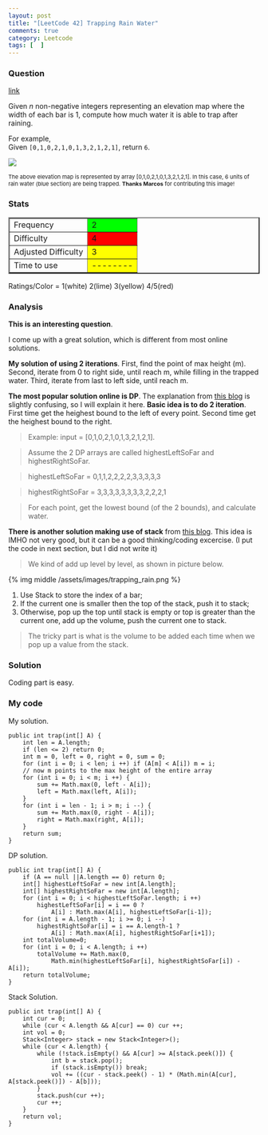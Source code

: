 ```yaml
---
layout: post
title: "[LeetCode 42] Trapping Rain Water"
comments: true
category: Leetcode
tags: [  ]
---
```



### Question 
[link](http://oj.leetcode.com/problems/trapping-rain-water/)

<div class="question-content">
            <p></p><p>
Given <i>n</i> non-negative integers representing an elevation map where the width of each bar is 1, compute how much water it is able to trap after raining. 
</p>

<p>
For example, <br>
Given <code>[0,1,0,2,1,0,1,3,2,1,2,1]</code>, return <code>6</code>.
</p>

<p>
<img src="http://www.leetcode.com/wp-content/uploads/2012/08/rainwatertrap.png"><br>
</p><p style="font-size: 11px">The above elevation map is represented by array [0,1,0,2,1,0,1,3,2,1,2,1]. In this case, 6 units of rain water (blue section) are being trapped. <b>Thanks Marcos</b> for contributing this image!</p><p></p>
          </div>

### Stats
<table border="2">
	<tr>
		<td>Frequency</td>
		<td bgcolor="lime">2</td>
	</tr>
	<tr>
		<td>Difficulty</td>
		<td bgcolor="red">4</td>
	</tr>
	<tr>
		<td>Adjusted Difficulty</td>
		<td bgcolor="yellow">3</td>
	</tr>
	<tr>
		<td>Time to use</td>
		<td bgcolor="yellow">--------</td>
	</tr>
</table>

Ratings/Color = 1(white) 2(lime) 3(yellow) 4/5(red)

### Analysis

__This is an interesting question__. 

I come up with a great solution, which is different from most online solutions. 

__My solution of using 2 iterations__. First, find the point of max height (m). Second, iterate from 0 to right side, until reach m, while filling in the trapped water. Third, iterate from last to left side, until reach m. 

__The most popular solution online is DP__. The explanation from [this blog](http://rleetcode.blogspot.sg/2014/03/trapping-rain-water-java-python.html) is slightly confusing, so I will explain it here. __Basic idea is to do 2 iteration__. First time get the heighest bound to the left of every point. Second time get the heighest bound to the right. 

> Example: input = \[0,1,0,2,1,0,1,3,2,1,2,1\]. 

> Assume the 2 DP arrays are called highestLeftSoFar and highestRightSoFar.

> highestLeftSoFar  = 0,1,1,2,2,2,2,3,3,3,3,3

> highestRightSoFar = 3,3,3,3,3,3,3,3,2,2,2,1

> For each point, get the lowest bound (of the 2 bounds), and calculate water. 

__There is another solution making use of stack__ from [this blog](http://n00tc0d3r.blogspot.sg/2013/06/trapping-rain-water.html). This idea is IMHO not very good, but it can be a good thinking/coding excercise. (I put the code in next section, but I did not write it)

> We kind of add up level by level, as shown in picture below.

{% img middle /assets/images/trapping_rain.png %}

1. Use Stack to store the index of a bar;
2. If the current one is smaller then the top of the stack, push it to stack;
3. Otherwise, pop up the top until stack is empty or top is greater than the current one, add up the volume, push the current one to stack.

> The tricky part is what is the volume to be added each time when we pop up a value from the stack.

### Solution

Coding part is easy. 

### My code 

My solution.


    public int trap(int[] A) {
        int len = A.length;
        if (len <= 2) return 0;
        int m = 0, left = 0, right = 0, sum = 0;
        for (int i = 0; i < len; i ++) if (A[m] < A[i]) m = i;
        // now m points to the max height of the entire array
        for (int i = 0; i < m; i ++) {
            sum += Math.max(0, left - A[i]);
            left = Math.max(left, A[i]);
        }
        for (int i = len - 1; i > m; i --) {
            sum += Math.max(0, right - A[i]);
            right = Math.max(right, A[i]);
        }
        return sum;
    }


DP solution.


    public int trap(int[] A) {
        if (A == null ||A.length == 0) return 0;
        int[] highestLeftSoFar = new int[A.length];
        int[] highestRightSoFar = new int[A.length];
        for (int i = 0; i < highestLeftSoFar.length; i ++)
            highestLeftSoFar[i] = i == 0 ? 
                A[i] : Math.max(A[i], highestLeftSoFar[i-1]);
        for (int i = A.length - 1; i >= 0; i --)
            highestRightSoFar[i] = i == A.length-1 ? 
                A[i] : Math.max(A[i], highestRightSoFar[i+1]);
        int totalVolume=0;
        for (int i = 0; i < A.length; i ++)
            totalVolume += Math.max(0, 
                Math.min(highestLeftSoFar[i], highestRightSoFar[i]) - A[i]);
        return totalVolume;
    }


Stack Solution.


    public int trap(int[] A) {
        int cur = 0;
        while (cur < A.length && A[cur] == 0) cur ++;
        int vol = 0;
        Stack<Integer> stack = new Stack<Integer>();
        while (cur < A.length) {
            while (!stack.isEmpty() && A[cur] >= A[stack.peek()]) {
                int b = stack.pop();
                if (stack.isEmpty()) break;
                vol += ((cur - stack.peek() - 1) * (Math.min(A[cur], A[stack.peek()]) - A[b]));
            }
            stack.push(cur ++);
            cur ++;
        }
        return vol;
    }
